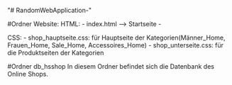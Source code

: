 "# RandomWebApplication-" 

#Ordner Website:
HTML:   - index.html --> Startseite
        - 

CSS:    - shop_hauptseite.css: für Hauptseite der Kategorien(Männer_Home, Frauen_Home, Sale_Home, Accessoires_Home)
        - shop_unterseite.css: für die Produktseiten der Kategorien

        

#Ordner db_hsshop
In diesem Ordner befindet sich die Datenbank des Online Shops.


